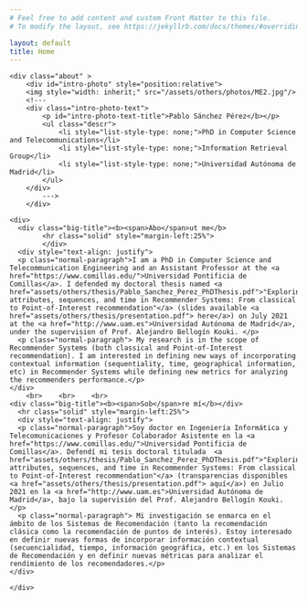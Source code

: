 ```yaml
---
# Feel free to add content and custom Front Matter to this file.
# To modify the layout, see https://jekyllrb.com/docs/themes/#overriding-theme-defaults

layout: default
title: Home
---
```


<div class="publications-div">

	<div class="about" >
		<div id="intro-photo" style="position:relative">
		<img style="width: inherit;" src="/assets/others/photos/ME2.jpg"/>
        <!---
		<div class="intro-photo-text">
			<p id="intro-photo-text-title">Pablo Sánchez Pérez</b></p>
			<ul class="descr">
				<li style="list-style-type: none;">PhD in Computer Science and Telecommunications</li>
				<li style="list-style-type: none;">Information Retrieval Group</li>
				<li style="list-style-type: none;">Universidad Autónoma de Madrid</li>
			</ul>
		</div>
            --->
		</div>

    <div>
      <div class="big-title"><b><span>Abo</span>ut me</b>
			<hr class="solid" style="margin-left:25%">
			</div>
      <div style="text-align: justify">
      <p class="normal-paragraph">I am a PhD in Computer Science and Telecommunication Engineering and an Assistant Professor at the <a href="https://www.comillas.edu/">Universidad Pontificia de Comillas</a>. I defended my doctoral thesis named <a href="assets/others/thesis/Pablo_Sanchez_Perez_PhDThesis.pdf">"Exploring attributes, sequences, and time in Recommender Systems: From classical to Point-of-Interest recommendation"</a> (slides available <a href="assets/others/thesis/presentation.pdf"> here</a>) on July 2021 at the <a href="http://www.uam.es">Universidad Autónoma de Madrid</a>, under the supervision of Prof. Alejandro Bellogín Kouki. </p>
      <p class="normal-paragraph"> My research is in the scope of Recommender Systems (both classical and Point-of-Interest recommendation). I am interested in defining new ways of incorporating contextual information (sequentiality, time, geographical information, etc) in Recommender Systems while defining new metrics for analyzing the recommenders performance.</p>
    </div>
        <br>    <br>    <br>
    <div class="big-title"><b><span>Sob</span>re mí</b></div>
      <hr class="solid" style="margin-left:25%">
      <div style="text-align: justify">
      <p class="normal-paragraph">Soy doctor en Ingeniería Informática y Telecomunicaciones y Profesor Colaborador Asistente en la <a href="https://www.comillas.edu/">Universidad Pontificia de Comillas</a>. Defendí mi tesis doctoral titulada  <a href="assets/others/thesis/Pablo_Sanchez_Perez_PhDThesis.pdf">"Exploring attributes, sequences, and time in Recommender Systems: From classical to Point-of-Interest recommendation"</a> (transparencias disponibles <a href="assets/others/thesis/presentation.pdf"> aquí</a>) en Julio 2021 en la <a href="http://www.uam.es">Universidad Autónoma de Madrid</a>, bajo la supervisión del Prof. Alejandro Bellogín Kouki.</p>
      <p class="normal-paragraph"> Mi investigación se enmarca en el ámbito de los Sistemas de Recomendación (tanto la recomendación clásica como la recomendación de puntos de interés). Estoy interesado en definir nuevas formas de incorporar información contextual (secuencialidad, tiempo, información geográfica, etc.) en los Sistemas de Recomendación y en definir nuevas métricas para analizar el rendimiento de los recomendadores.</p>
    </div>

    </div>





</div>
